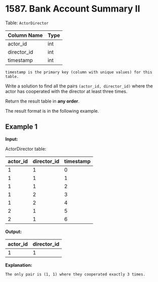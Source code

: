 # 1587. Bank Account Summary II

Table: `ActorDirector`

| Column Name | Type |
| :---------- | :--- |
| actor_id    | int  |
| director_id | int  |
| timestamp   | int  |

```text
timestamp is the primary key (column with unique values) for this table.
```

Write a solution to find all the pairs `(actor_id, director_id)` where the actor has cooperated with the director at least three times.

Return the result table in **any order**.

The result format is in the following example.

## Example 1

**Input:**

ActorDirector table:

| actor_id | director_id | timestamp |
| :------- | :---------- | :-------- |
| 1        | 1           | 0         |
| 1        | 1           | 1         |
| 1        | 1           | 2         |
| 1        | 2           | 3         |
| 1        | 2           | 4         |
| 2        | 1           | 5         |
| 2        | 1           | 6         |

**Output:**

| actor_id | director_id |
| :------- | :---------- |
| 1        | 1           |

**Explanation:**

```text
The only pair is (1, 1) where they cooperated exactly 3 times.
```
